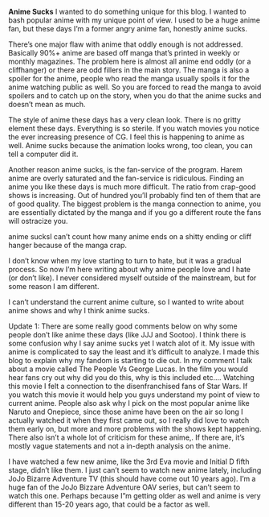 **Anime Sucks**
I wanted to do something unique for this blog.  I wanted to bash popular anime with my unique point of view.  I used to be a huge anime fan, but these days I’m a former angry anime fan, honestly anime sucks.

There’s one major flaw with anime that oddly enough is not addressed.  Basically 90%+ anime are based off manga that’s printed in weekly or monthly magazines.  The problem here is almost all anime end oddly (or a cliffhanger) or there are odd fillers in the main story.  The manga is also a spoiler for the anime, people who read the manga usually spoils it for the anime watching public as well.  So you are forced to read the manga to avoid spoilers and to catch up on the story, when you do that the anime sucks and doesn’t mean as much.

The style of anime these days has a very clean look.  There is no gritty element these days.  Everything is so sterile.  If you watch movies you notice the ever increasing presence of CG.  I feel this is happening to anime as well.  Anime sucks because the  animation looks wrong, too clean, you can tell a computer did it.

Another reason anime sucks, is the fan-service of the program.  Harem anime are overly saturated and the fan-service is ridiculous. Finding an anime you like these days is much more difficult.  The ratio from crap-good shows is increasing.  Out of hundred you’ll probably find ten of them that are of good quality.  The biggest problem is the manga connection to anime,  you are essentially dictated by the manga and if you go a different route the fans will ostracize you.

anime sucksI can’t count how many anime ends on a shitty ending or cliff hanger because of the manga crap.

I don’t know when my love starting to turn to hate, but it was a gradual process.  So now I’m here writing about why anime people love and I hate (or don’t like).  I never considered myself outside of the mainstream, but for some reason I am different.

I can’t understand the current anime culture, so I wanted to write about anime shows and why I think anime sucks.

Update 1: There are some really good comments below on why some people don’t like anime these days (like JJJ and Sootoo).  I think there is some confusion why I say anime sucks yet I watch alot of it.  My issue with anime is complicated to say the least and it’s difficult to analyze.  I made this blog to explain why my fandom is starting to die out.  In my comment I talk about a movie called The People Vs George Lucas.  In the film you would hear fans cry out why did you do this, why is this included etc….   Watching this movie I felt a connection to the disenfranchised fans of Star Wars.  If you watch this movie it would help you guys understand my point of view to current anime.  People also ask why I pick on the most popular anime like Naruto and Onepiece,  since those anime have been on the air so long I actually watched it when they first came out, so I really did love to watch them early on, but more and more problems with the shows kept happening.  There also isn’t a whole lot of criticism for these anime,.  If there are, it’s mostly vague statements and not a in-depth analysis on the anime.

I have watched a few new anime, like the 3rd Eva movie and Initial D fifth stage,  didn’t like them.  I just can’t seem to watch new anime lately, including  JoJo Bizarre Adventure TV (this should have come out 10 years ago).   I’m a huge fan of the JoJo Bizzare Adventure OAV series, but can’t seem to watch this one.  Perhaps because I”m getting older as well and anime is very different than 15-20 years ago, that could be a factor as well.
